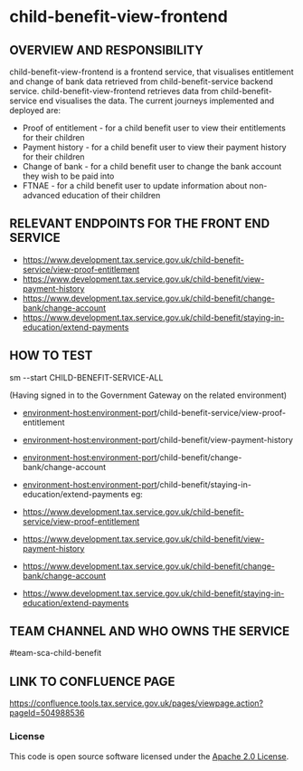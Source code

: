
# child-benefit-view-frontend

## OVERVIEW AND RESPONSIBILITY
child-benefit-view-frontend is a frontend service, that visualises entitlement and change of bank data retrieved from
child-benefit-service backend service. child-benefit-view-frontend retrieves data from child-benefit-service 
end visualises the data. The current journeys implemented and deployed are:
- Proof of entitlement - for a child benefit user to view their entitlements for their children
- Payment history - for a child benefit user to view their payment history for their children
- Change of bank - for a child benefit user to change the bank account they wish to be paid into
- FTNAE - for a child benefit user to update information about non-advanced education of their children
## RELEVANT ENDPOINTS FOR THE FRONT END SERVICE 

- https://www.development.tax.service.gov.uk/child-benefit-service/view-proof-entitlement
- https://www.development.tax.service.gov.uk/child-benefit/view-payment-history
- https://www.development.tax.service.gov.uk/child-benefit/change-bank/change-account
- https://www.development.tax.service.gov.uk/child-benefit/staying-in-education/extend-payments
## HOW TO TEST
sm --start CHILD-BENEFIT-SERVICE-ALL

(Having signed in to the Government Gateway on the related environment)
- <environment-host:environment-port>/child-benefit-service/view-proof-entitlement
- <environment-host:environment-port>/child-benefit/view-payment-history
- <environment-host:environment-port>/child-benefit/change-bank/change-account
- <environment-host:environment-port>/child-benefit/staying-in-education/extend-payments
eg: 

- https://www.development.tax.service.gov.uk/child-benefit-service/view-proof-entitlement
- https://www.development.tax.service.gov.uk/child-benefit/view-payment-history
- https://www.development.tax.service.gov.uk/child-benefit/change-bank/change-account
- https://www.development.tax.service.gov.uk/child-benefit/staying-in-education/extend-payments
## TEAM CHANNEL AND WHO OWNS THE SERVICE
\#team-sca-child-benefit
## LINK TO CONFLUENCE PAGE
https://confluence.tools.tax.service.gov.uk/pages/viewpage.action?pageId=504988536

### License

This code is open source software licensed under the [Apache 2.0 License]("http://www.apache.org/licenses/LICENSE-2.0.html").
